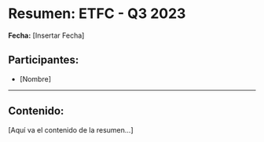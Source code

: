 # Resumen: ETFC - Q3 2023

**Fecha:** [Insertar Fecha]

## Participantes:
* [Nombre]

---

## Contenido:

[Aquí va el contenido de la resumen...]